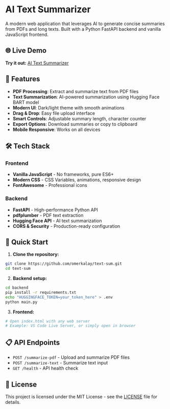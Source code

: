 # AI Text Summarizer 

A modern web application that leverages AI to generate concise summaries from PDFs and long texts. Built with a Python FastAPI backend and vanilla JavaScript frontend.

## 🌐 Live Demo

**Try it out:** [AI Text Summarizer](https://omerkalay.github.io/text-sum)

## 🚀 Features

- **PDF Processing**: Extract and summarize text from PDF files
- **Text Summarization**: AI-powered summarization using Hugging Face BART model
- **Modern UI**: Dark/light theme with smooth animations
- **Drag & Drop**: Easy file upload interface
- **Smart Controls**: Adjustable summary length, character counter
- **Export Options**: Download summaries or copy to clipboard
- **Mobile Responsive**: Works on all devices

## 🛠️ Tech Stack

### Frontend
- **Vanilla JavaScript** - No frameworks, pure ES6+
- **Modern CSS** - CSS Variables, animations, responsive design
- **FontAwesome** - Professional icons

### Backend
- **FastAPI** - High-performance Python API
- **pdfplumber** - PDF text extraction
- **Hugging Face API** - AI text summarization
- **CORS & Security** - Production-ready configuration

## 🔧 Quick Start

1. **Clone the repository:**
```bash
git clone https://github.com/omerkalay/text-sum.git
cd text-sum
```

2. **Backend setup:**
```bash
cd backend
pip install -r requirements.txt
echo "HUGGINGFACE_TOKEN=your_token_here" > .env
python main.py
```

3. **Frontend:**
```bash
# Open index.html with any web server
# Example: VS Code Live Server, or simply open in browser
```

## 📋 API Endpoints

- `POST /summarize-pdf` - Upload and summarize PDF files
- `POST /summarize-text` - Summarize text input
- `GET /health` - API health check

## 📄 License

This project is licensed under the MIT License - see the [LICENSE](LICENSE) file for details.